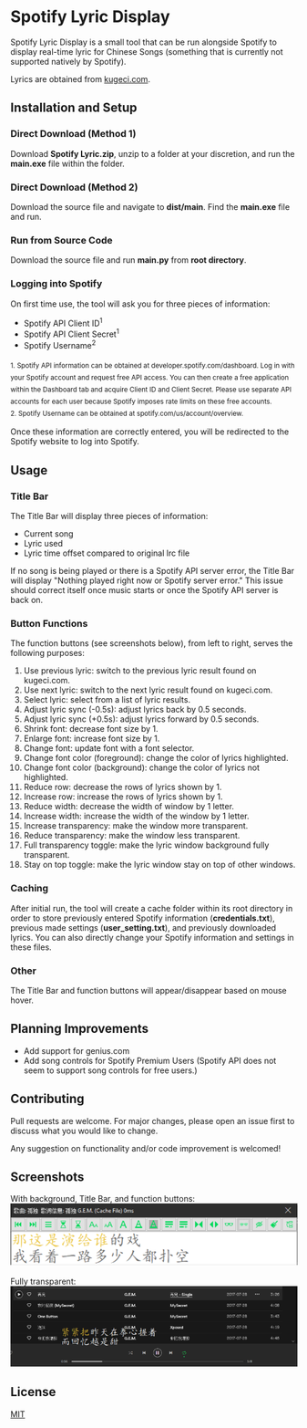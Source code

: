# Spotify Lyric Display

Spotify Lyric Display is a small tool that can be run alongside Spotify to display real-time lyric for Chinese Songs 
(something that is currently not supported natively by Spotify).  

Lyrics are obtained from [kugeci.com](kugeci.com).

## Installation and Setup

### Direct Download (Method 1)
Download <strong>Spotify Lyric.zip</strong>, unzip to a folder at your discretion, and run the 
<strong>main.exe</strong> file within the folder.  

### Direct Download (Method 2)
Download the source file and navigate to <strong>dist/main</strong>. Find the <strong>main.exe</strong> file and run.

### Run from Source Code
Download the source file and run <strong>main.py</strong> from <strong>root directory</strong>.

### Logging into Spotify
On first time use, the tool will ask you for three pieces of information:
<ul>
<li>Spotify API Client ID<sup>1</sup></li>
<li>Spotify API Client Secret<sup>1</sup></li>
<li>Spotify Username<sup>2</sup></li>
</ul>
<sub>1. Spotify API information can be obtained at developer.spotify.com/dashboard. 
Log in with your Spotify account and request free API access. You can then create a free application within the 
Dashboard tab and acquire Client ID and Client Secret. Please use separate API accounts for each user because Spotify 
imposes rate limits on these free accounts.</sub><br>
<sub>2. Spotify Username can be obtained at spotify.com/us/account/overview.</sub><br><br>
Once these information are correctly entered, you will be redirected to the Spotify website to log into Spotify.

## Usage

### Title Bar
The Title Bar will display three pieces of information:
<ul>
<li>Current song</li>
<li>Lyric used</li>
<li>Lyric time offset compared to original lrc file</li>
</ul>  
If no song is being played or there is a Spotify API server error, the Title Bar will display "Nothing played right now 
or Spotify server error." This issue should correct itself once music starts or once the Spotify API server is back on.

### Button Functions
The function buttons (see screenshots below), from left to right, serves the following purposes:
<ol>
<li>Use previous lyric: switch to the previous lyric result found on kugeci.com.</li>
<li>Use next lyric: switch to the next lyric result found on kugeci.com.</li>
<li>Select lyric: select from a list of lyric results.</li>
<li>Adjust lyric sync (-0.5s): adjust lyrics back by 0.5 seconds.</li>
<li>Adjust lyric sync (+0.5s): adjust lyrics forward by 0.5 seconds.</li>
<li>Shrink font: decrease font size by 1.</li>
<li>Enlarge font: increase font size by 1.</li>
<li>Change font: update font with a font selector.</li>
<li>Change font color (foreground): change the color of lyrics highlighted.</li>
<li>Change font color (background): change the color of lyrics not highlighted.</li>
<li>Reduce row: decrease the rows of lyrics shown by 1.</li>
<li>Increase row: increase the rows of lyrics shown by 1.</li>
<li>Reduce width: decrease the width of window by 1 letter.</li>
<li>Increase width: increase the width of the window by 1 letter.</li>
<li>Increase transparency: make the window more transparent.</li>
<li>Reduce transparency: make the window less transparent.</li>
<li>Full transparency toggle: make the lyric window background fully transparent.</li>
<li>Stay on top toggle: make the lyric window stay on top of other windows.</li>
</ol>

### Caching
After initial run, the tool will create a cache folder within its root directory in order to store previously entered 
Spotify information (<strong>credentials.txt</strong>), previous made settings (<strong>user_setting.txt</strong>), and 
previously downloaded lyrics. You can also directly change your Spotify information and settings in these files.

### Other
The Title Bar and function buttons will appear/disappear based on mouse hover.

## Planning Improvements
<ul>
<li>Add support for genius.com</li>
<li>Add song controls for Spotify Premium Users (Spotify API does not seem to support song controls for free users.)</li>
</ul>

## Contributing
Pull requests are welcome. For major changes, please open an issue first to discuss what you would like to change.

Any suggestion on functionality and/or code improvement is welcomed!

## Screenshots
With background, Title Bar, and function buttons:
<img src="https://github.com/cheng-zeng35/lyricsync/blob/608c5a09a6f411e4987b1ed681b9a8312a154c18/static/screenshot1.png" width="800"><br><br>
Fully transparent:
<img src="https://github.com/cheng-zeng35/lyricsync/blob/608c5a09a6f411e4987b1ed681b9a8312a154c18/static/screenshot2.png" width="800">

## License
[MIT](https://choosealicense.com/licenses/mit/)